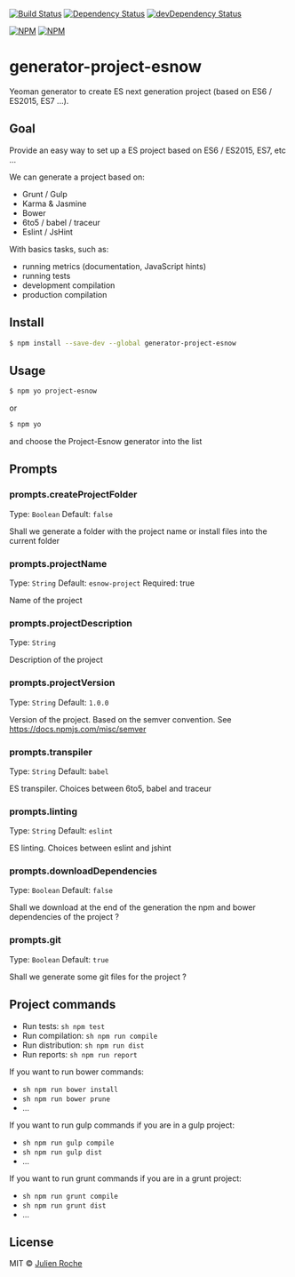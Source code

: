 [![Build Status](https://travis-ci.org/rochejul/generator-project-esnow.svg?branch=master)](https://travis-ci.org/rochejul/generator-project-esnow)
[![Dependency Status](https://david-dm.org/rochejul/generator-project-esnow.svg)](https://david-dm.org/rochejul/generator-project-esnow)
[![devDependency Status](https://david-dm.org/rochejul/generator-project-esnow/dev-status.svg)](https://david-dm.org/rochejul/generator-project-esnow#info=devDependencies)

[![NPM](https://nodei.co/npm/generator-project-esnow.png?downloads=true&downloadRank=true)](https://nodei.co/npm/generator-project-esnow/)
[![NPM](https://nodei.co/npm-dl/generator-project-esnow.png?&months=6&height=3)](https://nodei.co/npm/generator-project-esnow/)

# generator-project-esnow
Yeoman generator to create ES next generation project (based on ES6 / ES2015, ES7 ...).

## Goal

Provide an easy way to set up a ES project based on ES6 / ES2015, ES7, etc ...

We can generate a project based on:
- Grunt / Gulp
- Karma & Jasmine
- Bower
- 6to5 / babel / traceur
- Eslint / JsHint

With basics tasks, such as:
- running metrics (documentation, JavaScript hints)
- running tests
- development compilation
- production compilation

## Install

```sh
$ npm install --save-dev --global generator-project-esnow
```

## Usage

```sh
$ npm yo project-esnow
```

or

```sh
$ npm yo
```

and choose the Project-Esnow generator into the list

## Prompts

### prompts.createProjectFolder
Type: `Boolean`
Default: `false`

Shall we generate a folder with the project name or install files into the current folder

### prompts.projectName
Type: `String`
Default: `esnow-project`
Required: true

Name of the project

### prompts.projectDescription
Type: `String`

Description of the project

### prompts.projectVersion
Type: `String`
Default: `1.0.0`

Version of the project. Based on the semver convention. See https://docs.npmjs.com/misc/semver

### prompts.transpiler
Type: `String`
Default: `babel`

ES transpiler. Choices between 6to5, babel and traceur

### prompts.linting
Type: `String`
Default: `eslint`

ES linting. Choices between eslint and jshint

### prompts.downloadDependencies
Type: `Boolean`
Default: `false`

Shall we download at the end of the generation the npm and bower dependencies of the project ?

### prompts.git
Type: `Boolean`
Default: `true`

Shall we generate some git files for the project ?

## Project commands

* Run tests: ```sh npm test ```
* Run compilation: ```sh npm run compile ```
* Run distribution: ```sh npm run dist ```
* Run reports: ```sh npm run report ```

If you want to run bower commands:

* ```sh npm run bower install ```
* ```sh npm run bower prune ```
* ...

If you want to run gulp commands if you are in a gulp project:

* ```sh npm run gulp compile ```
* ```sh npm run gulp dist ```
* ...

If you want to run grunt commands if you are in a grunt project:

* ```sh npm run grunt compile ```
* ```sh npm run grunt dist ```
* ...

## License

MIT © [Julien Roche](https://github.com/rochejul)

